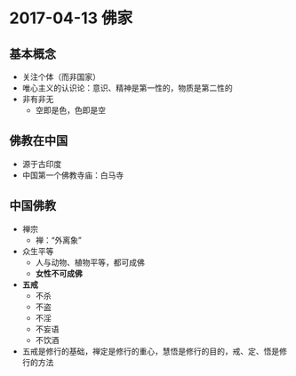 # 2017-04-13 佛家

## 基本概念

- 关注个体（而非国家）
- 唯心主义的认识论：意识、精神是第一性的，物质是第二性的
- 非有非无
  - 空即是色，色即是空

## 佛教在中国

- 源于古印度
- 中国第一个佛教寺庙：白马寺

## 中国佛教

- 禅宗
  - 禅：“外离象”
- 众生平等
  - 人与动物、植物平等，都可成佛
  - **女性不可成佛**
- **五戒**
  - 不杀
  - 不盗
  - 不淫
  - 不妄语
  - 不饮酒
- 五戒是修行的基础，禅定是修行的重心，慧悟是修行的目的，戒、定、悟是修行的方法
